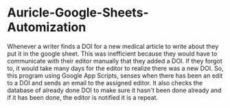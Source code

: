 # Auricle-Google-Sheets-Automization
Whenever a writer finds a DOI for a new medical article to write about they put it in the google sheet. This was inefficient because they would have to communicate with their editor manually that they added a DOI. If they forgot to, it would take many days for the editor to realize there was a new DOI. So, this program using Google App Scripts, senses when there has been an edit to a DOI and sends an email to the assigned editor. It also checks the database of already done DOI to make sure it hasn't been done already and if it has been done, the editor is notified it is a repeat.
